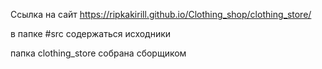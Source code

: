 Ссылка на сайт
https://ripkakirill.github.io/Clothing_shop/clothing_store/

в папке #src содержаться исходники

папка clothing_store собрана сборщиком
